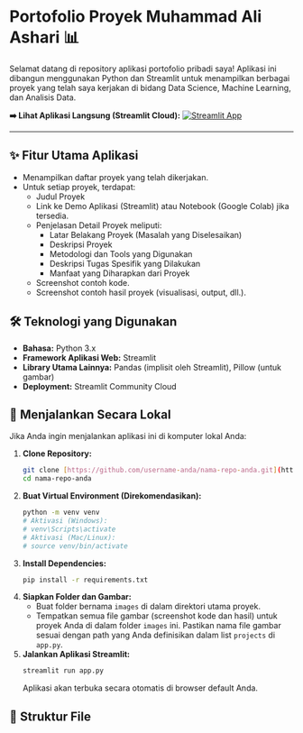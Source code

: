 # Portofolio Proyek Muhammad Ali Ashari 📊

Selamat datang di repository aplikasi portofolio pribadi saya! Aplikasi ini dibangun menggunakan Python dan Streamlit untuk menampilkan berbagai proyek yang telah saya kerjakan di bidang Data Science, Machine Learning, dan Analisis Data.

**➡️ Lihat Aplikasi Langsung (Streamlit Cloud):**
[![Streamlit App](https://static.streamlit.io/badges/streamlit_badge_black_white.svg)]([https://GANTI_DENGAN_URL_STREAMLIT_APP_ANDA.streamlit.app/](https://projectlist.streamlit.app/))


---

## ✨ Fitur Utama Aplikasi

* Menampilkan daftar proyek yang telah dikerjakan.
* Untuk setiap proyek, terdapat:
    * Judul Proyek
    * Link ke Demo Aplikasi (Streamlit) atau Notebook (Google Colab) jika tersedia.
    * Penjelasan Detail Proyek meliputi:
        * Latar Belakang Proyek (Masalah yang Diselesaikan)
        * Deskripsi Proyek
        * Metodologi dan Tools yang Digunakan
        * Deskripsi Tugas Spesifik yang Dilakukan
        * Manfaat yang Diharapkan dari Proyek
    * Screenshot contoh kode.
    * Screenshot contoh hasil proyek (visualisasi, output, dll.).

## 🛠️ Teknologi yang Digunakan

* **Bahasa:** Python 3.x
* **Framework Aplikasi Web:** Streamlit
* **Library Utama Lainnya:** Pandas (implisit oleh Streamlit), Pillow (untuk gambar)
* **Deployment:** Streamlit Community Cloud

## 🚀 Menjalankan Secara Lokal

Jika Anda ingin menjalankan aplikasi ini di komputer lokal Anda:

1.  **Clone Repository:**
    ```bash
    git clone [https://github.com/username-anda/nama-repo-anda.git](https://github.com/username-anda/nama-repo-anda.git)
    cd nama-repo-anda
    ```
2.  **Buat Virtual Environment (Direkomendasikan):**
    ```bash
    python -m venv venv
    # Aktivasi (Windows):
    # venv\Scripts\activate
    # Aktivasi (Mac/Linux):
    # source venv/bin/activate
    ```
3.  **Install Dependencies:**
    ```bash
    pip install -r requirements.txt
    ```
4.  **Siapkan Folder dan Gambar:**
    * Buat folder bernama `images` di dalam direktori utama proyek.
    * Tempatkan semua file gambar (screenshot kode dan hasil) untuk proyek Anda di dalam folder `images` ini. Pastikan nama file gambar sesuai dengan path yang Anda definisikan dalam list `projects` di `app.py`.
5.  **Jalankan Aplikasi Streamlit:**
    ```bash
    streamlit run app.py
    ```
    Aplikasi akan terbuka secara otomatis di browser default Anda.

## 📁 Struktur File
